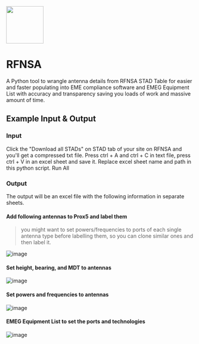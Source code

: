 <img src="https://user-images.githubusercontent.com/45975234/235141428-91ee5bfb-5b94-4f8d-a2db-a92a0f024d25.png" height="100" >

# RFNSA

A Python tool to wrangle antenna details from RFNSA STAD Table for easier and faster populating into EME compliance software and EMEG Equipment List with accuracy and transparency saving you loads of work and massive amount of time.


## Example Input & Output

### Input
Click the "Download all STADs" on STAD tab of your site on RFNSA and you'll get a compressed txt file. Press ctrl + A and ctrl + C in text file, press ctrl + V in an excel sheet and save it. Replace excel sheet name and path in this python script. Run All

### Output

The output will be an excel file with the following information in separate sheets. 

#### Add following antennas to Prox5 and label them
> you might want to set powers/frequencies to ports of each single antenna type before labelling them, so you can clone similar ones and then label it. 

![image](https://user-images.githubusercontent.com/45975234/236609858-b07c11fa-7b7d-427a-a1ea-a542447a112b.png)


#### Set height, bearing, and MDT to antennas 

![image](https://user-images.githubusercontent.com/45975234/236609872-f967d477-1382-4894-8921-1d124c2b57cc.png)


#### Set powers and frequencies to antennas 

![image](https://user-images.githubusercontent.com/45975234/236652349-30b22881-5d79-4cdb-bb6e-208da8e9b445.png)


#### EMEG Equipment List to set the ports and technologies

![image](https://user-images.githubusercontent.com/45975234/236651854-aa1524db-d6a5-43a8-b650-6d133ac25dda.png)

